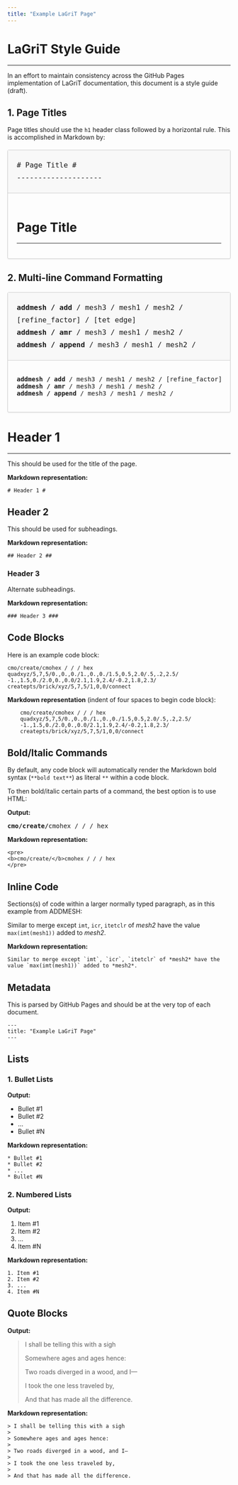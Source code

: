 ```yaml
---
title: "Example LaGriT Page"
---
```



<style>
/*
Style taken from Github's Mastering Markdown document
*/
.markdown-example {
  margin: 20px 0;
  border: 1px solid #ccc;
  border-radius: 3px;
  box-shadow: 0 1px 3px rgba(0,0,0,.075);
}
.markdown-example .source {
  padding: 20px;
  margin: 0;
  font-size: 16px;
  line-height: 28px;
  white-space: pre-wrap;
  background: #F8F8F8;
  border: none;
  border-bottom: 1px solid #ccc;
  border-radius: 0;
}
.markdown-example .rendered {
  padding: 20px;
}
</style>

# LaGriT Style Guide #

------------------------------------

In an effort to maintain consistency across the GitHub Pages implementation of LaGriT documentation, this document is a style guide (draft).

## 1. Page Titles ##

Page titles should use the `h1` header class followed by a horizontal rule.
This is accomplished in Markdown by:

<div class="markdown-example" id="example-text">
<pre class="source">
# Page Title #
--------------------
</pre>
<div class="rendered">
<h1>Page Title</h1>
<hr/>
</div>
</div>

## 2. Multi-line Command Formatting ##

<div class="markdown-example" id="example-text">
<pre class="source">
<b>addmesh / add</b> / mesh3 / mesh1 / mesh2 / [refine_factor] / [tet edge]
<b>addmesh / amr</b> / mesh3 / mesh1 / mesh2 /
<b>addmesh / append</b> / mesh3 / mesh1 / mesh2 /
</pre>
<div class="rendered">
<pre>
<b>addmesh / add</b> / mesh3 / mesh1 / mesh2 / [refine_factor] / [tet edge]
<b>addmesh / amr</b> / mesh3 / mesh1 / mesh2 /
<b>addmesh / append</b> / mesh3 / mesh1 / mesh2 /
</pre>
</div>
</div>


# Header 1 #

------------------------------------

This should be used for the title of the page.

**Markdown representation:**

    # Header 1 #

## Header 2 ##

This should be used for subheadings.

**Markdown representation:**

    ## Header 2 ##

### Header 3 ###

Alternate subheadings.

**Markdown representation:**

    ### Header 3 ###

## Code Blocks ##

Here is an example code block:

    cmo/create/cmohex / / / hex
    quadxyz/5,7,5/0.,0.,0./1.,0.,0./1.5,0.5,2.0/.5,.2,2.5/
    -1.,1.5,0./2.0,0.,0.0/2.1,1.9,2.4/-0.2,1.8,2.3/
    createpts/brick/xyz/5,7,5/1,0,0/connect

**Markdown representation** (indent of four spaces to begin code block):

        cmo/create/cmohex / / / hex
        quadxyz/5,7,5/0.,0.,0./1.,0.,0./1.5,0.5,2.0/.5,.2,2.5/
        -1.,1.5,0./2.0,0.,0.0/2.1,1.9,2.4/-0.2,1.8,2.3/
        createpts/brick/xyz/5,7,5/1,0,0/connect

## Bold/Italic Commands ##

By default, any code block will automatically render the Markdown bold syntax (`**bold text**`) as literal `**` within a code block.

To then bold/italic certain parts of a command, the best option is to use HTML:

**Output:**

<pre>
<b>cmo/create/</b>cmohex / / / hex
</pre>

**Markdown representation:**

	<pre>
	<b>cmo/create/</b>cmohex / / / hex
	</pre>


## Inline Code ##

Sections(s) of code within a larger normally typed paragraph, as in this example from ADDMESH:

Similar to merge except `imt`, `icr`, `itetclr` of *mesh2* have the value `max(imt(mesh1))` added to *mesh2*.

**Markdown representation:**

    Similar to merge except `imt`, `icr`, `itetclr` of *mesh2* have the value `max(imt(mesh1))` added to *mesh2*.

## Metadata ##

This is parsed by GitHub Pages and should be at the very top of each document.

	---
	title: "Example LaGriT Page"
	---


## Lists ##

### 1. Bullet Lists ###

**Output:**

* Bullet #1
* Bullet #2
* ...
* Bullet #N

**Markdown representation:**

	* Bullet #1
	* Bullet #2
	* ...
	* Bullet #N

### 2. Numbered Lists ###

**Output:**

1. Item #1
2. Item #2
3. ...
4. Item #N

**Markdown representation:**

	1. Item #1
	2. Item #2
	3. ...
	4. Item #N

## Quote Blocks ##

**Output:**

> I shall be telling this with a sigh
> 
> Somewhere ages and ages hence:
> 
> Two roads diverged in a wood, and I—
> 
> I took the one less traveled by,
> 
> And that has made all the difference.


**Markdown representation:**

	> I shall be telling this with a sigh
	> 
	> Somewhere ages and ages hence:
	> 
	> Two roads diverged in a wood, and I—
	> 
	> I took the one less traveled by,
	> 
	> And that has made all the difference.
